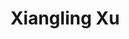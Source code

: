 ---
# Display name
title: Xiangling Xu

# Is this the primary user of the site?
superuser: false # 确保此处为 false，除非您希望其成为超级用户

# Highlight this author?
highlight_name: true

# 其他字段如 role、bio 等可以不填或根据需要填写
---